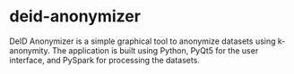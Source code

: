 # deid-anonymizer
 DeID Anonymizer is a simple graphical tool to anonymize datasets using k-anonymity. The application is built using Python, PyQt5 for the user interface, and PySpark for processing the datasets.
